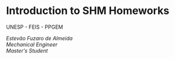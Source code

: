 # Introduction to SHM Homeworks

UNESP - FEIS - PPGEM

*Estevão Fuzaro de Almeida<br/>
  Mechanical Engineer<br/>
  Master's Student*

